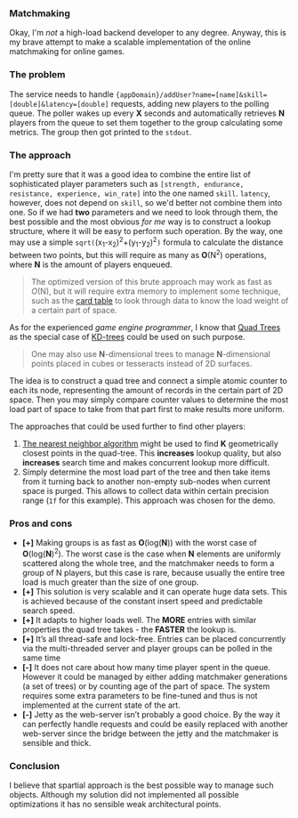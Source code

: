 ### Matchmaking

Okay, I'm *not* a high-load backend developer to any degree. 
Anyway, this is my brave attempt to make a scalable implementation of the online matchmaking for online games.

### The problem
The service needs to handle `{appDomain}/addUser?name=[name]&skill=[double]&latency=[double]` requests, adding new players to the polling queue.
The poller wakes up every **X** seconds and automatically retrieves **N** players from the queue to set them together to the group calculating some metrics.
The group then got printed to the `stdout`.


### The approach
I'm pretty sure that it was a good idea to combine the entire list of sophisticated player parameters such as `[strength, endurance, resistance, experience, win_rate]` into the one named `skill`.
`latency`, however, does not depend on `skill`, so we'd better not combine them into one.
So if we had **two** parameters and we need to look through them, the best possible and the most obvious *for me* way is to construct a lookup structure, where it will be easy to perform such operation.
By the way, one may use a simple `sqrt(`(x<sub>1</sub>-x<sub>2</sub>)<sup>2</sup>+(y<sub>1</sub>-y<sub>2</sub>)<sup>2</sup>`)` formula to calculate the distance between two points, but this will require as many as **O**(N<sup>2</sup>) operations, where **N** is the amount of players enqueued.

> The optimized version of this brute approach may work as fast as *O*(N), but it will require extra memory to implement some technique, such as the [card table](https://msdnshared.blob.core.windows.net/media/TNBlogsFS/BlogFileStorage/blogs_msdn/abhinaba/WindowsLiveWriter/BackToBasicsGenerationalGarbageCollectio_115F4/image_18.png) to look through data to know the load weight of a certain part of space. 

As for the experienced *game engine programmer*, I know that [Quad Trees](https://en.wikipedia.org/wiki/Quadtree) as the special case of [KD-trees](https://en.wikipedia.org/wiki/K-d_tree) could be used on such purpose.

> One may also use **N**-dimensional trees to manage **N**-dimensional points placed in cubes or tesseracts instead of 2D surfaces.

The idea is to construct a quad tree and connect a simple atomic counter to each its node, representing the amount of records in the certain part of 2D space.
Then you may simply compare counter values to determine the most load part of space to take from that part first to make results more uniform.

The approaches that could be used further to find other players:
1. [The nearest neighbor algorithm](https://ericandrewlewis.github.io/how-a-quadtree-works/) might be used to find **K** geometrically closest points in the quad-tree. This **increases** lookup quality, but also **increases** search time and makes concurrent lookup more difficult.
2. Simply determine the most load part of the tree and then take items from it turning back to another non-empty sub-nodes when current space is purged. This allows to collect data within certain precision range (`1f` for this example). This approach was chosen for the demo. 

### Pros and cons
- **[+]** Making groups is as fast as **O**(log(**N**)) with the worst case of **O**(log(**N**)<sup>2</sup>). The worst case is the case when **N** elements are uniformly scattered along the whole tree, and the matchmaker needs to form a group of N players, but this case is rare, because usually the entire tree load is much greater than the size of one group.
- **[+]** This solution is very scalable and it can operate huge data sets. This is achieved because of the constant insert speed and predictable search speed.
- **[+]** It adapts to higher loads well. The **MORE** entries with similar properties the quad tree takes - the **FASTER** the lookup is.
- **[+]** It’s all thread-safe and lock-free. Entries can be placed concurrently via the multi-threaded server and player groups can be polled in the same time
- **[-]** It does not care about how many time player spent in the queue. However it could be managed by either adding matchmaker generations (a set of trees) or by counting age of the part of space. The system requires some extra parameters to be fine-tuned and thus is not implemented at the current state of the art.
- **[-]** Jetty as the web-server isn’t probably a good choice. By the way it can perfectly handle requests and could be easily replaced with another web-server since the bridge between the jetty and the matchmaker is sensible and thick.

### Conclusion
I believe that spartial approach is the best possible way to manage such objects.
Although my solution did not implemented all possible optimizations it has no sensible weak architectural points.
